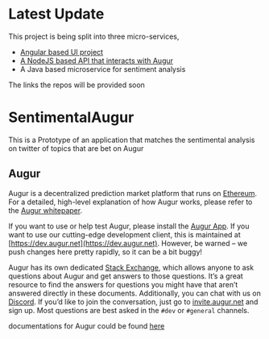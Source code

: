 # Latest Update

This project is being split into three micro-services,
- [Angular based UI project](https://github.com/geekyvin/SentimentalAugurUI)
- [A NodeJS based API that interacts with Augur](https://github.com/geekyvin/SentimentalAugurAPI)
- A Java based microservice for sentiment analysis

The links the repos will be provided soon

# SentimentalAugur
This is a Prototype of an application that matches the sentimental analysis on twitter of topics that are bet on Augur

## Augur
Augur is a decentralized prediction market platform that runs on [Ethereum](https://www.ethereum.org). For a detailed, high-level explanation of how Augur works, please refer to the [Augur whitepaper](http://www.augur.net/whitepaper.pdf).

If you want to use or help test Augur, please install the [Augur App](https://github.com/AugurProject/augur-app). If you want to use our cutting-edge development client, this is maintained at [https://dev.augur.net](https://dev.augur.net). However, be warned – we push changes here pretty rapidly, so it can be a bit buggy!

Augur has its own dedicated [Stack Exchange](https://augur.stackexchange.com), which allows anyone to ask questions about Augur and get answers to those questions. It’s a great resource to find the answers for questions you might have that aren’t answered directly in these documents. Additionally, you can chat with us on [Discord](https://discordapp.com). If you’d like to join the conversation, just go to [invite.augur.net](http://invite.augur.net) and sign up. Most questions are best asked in the `#dev` or `#general` channels.

documentations for Augur could be found [here](http://docs.augur.net)
